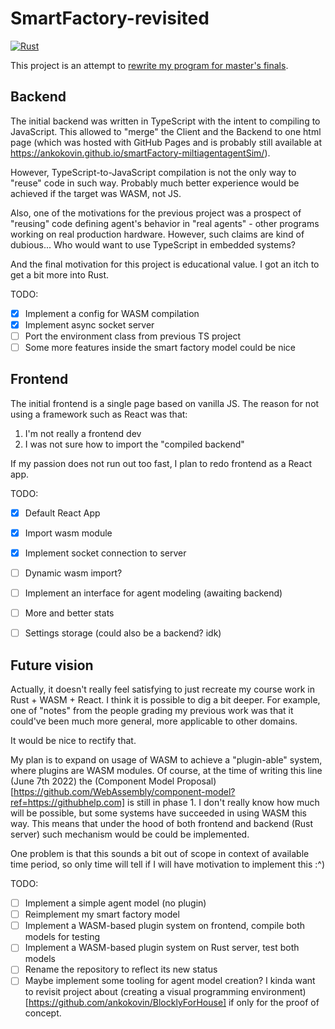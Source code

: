 # SmartFactory-revisited
[![Rust](https://github.com/ankokovin/smartFactory-Rust/actions/workflows/rust.yml/badge.svg?branch=main)](https://github.com/ankokovin/smartFactory-Rust/actions/workflows/rust.yml)

This project is an attempt to [rewrite my program for master's finals](https://github.com/ankokovin/smartFactory-miltiagentagentSim).

## Backend
The initial backend was written in TypeScript with the intent to compiling to JavaScript. This allowed to "merge" the Client and the Backend to one html page (which was hosted with GitHub Pages and is probably still available at https://ankokovin.github.io/smartFactory-miltiagentagentSim/).

However, TypeScript-to-JavaScript compilation is not the only way to "reuse" code in such way. Probably much better experience would be achieved if the target was WASM, not JS.

Also, one of the motivations for the previous project was a prospect of "reusing" code defining agent's behavior in "real agents" - other programs working on real production hardware. However, such claims are kind of dubious... Who would want to use TypeScript in embedded systems?

And the final motivation for this project is educational value. I got an itch to get a bit more into Rust.

TODO:
- [x] Implement a config for WASM compilation
- [x] Implement async socket server
- [ ] Port the environment class from previous TS project
- [ ] Some more features inside the smart factory model could be nice

## Frontend
The initial frontend is a single page based on vanilla JS. The reason for not using a framework such as React was that:
1. I'm not really a frontend dev
2. I was not sure how to import the "compiled backend"

If my passion does not run out too fast, I plan to redo frontend as a React app.

TODO:
- [x] Default React App
- [x] Import wasm module
- [x] Implement socket connection to server
- [ ] Dynamic wasm import?
- [ ] Implement an interface for agent modeling (awaiting backend)  
- [ ] More and better stats
- [ ] Settings storage (could also be a backend? idk)


## Future vision
Actually, it doesn't really feel satisfying to just recreate my course work in Rust + WASM + React. I think it is possible to dig a bit deeper. 
For example, one of "notes" from the people grading my previous work was that it could've been much more general, more applicable to other domains.

It would be nice to rectify that.

My plan is to expand on usage of WASM to achieve a "plugin-able" system, where plugins are WASM modules. Of course, at the time of writing this line (June 7th 2022) the (Component Model Proposal)[https://github.com/WebAssembly/component-model?ref=https://githubhelp.com] is still in phase 1. I don't really know how much will be possible, but some systems have succeeded in using WASM this way. This means that under the hood of both frontend and backend (Rust server) such mechanism would be could be implemented.

One problem is that this sounds a bit out of scope in context of available time period, so only time will tell if I will have motivation to implement this :^)

TODO:
- [ ] Implement a simple agent model (no plugin)
- [ ] Reimplement my smart factory model
- [ ] Implement a WASM-based plugin system on frontend, compile both models for testing
- [ ] Implement a WASM-based plugin system on Rust server, test both models
- [ ] Rename the repository to reflect its new status
- [ ] Maybe implement some tooling for agent model creation? I kinda want to revisit project about (creating a visual programming environment)[https://github.com/ankokovin/BlocklyForHouse] if only for the proof of concept.